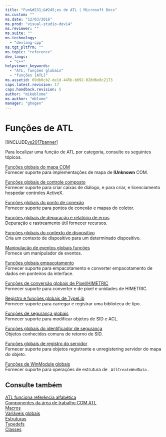 ```yaml
---
title: "Fun&#231;&#245;es de ATL | Microsoft Docs"
ms.custom: ""
ms.date: "12/03/2016"
ms.prod: "visual-studio-dev14"
ms.reviewer: ""
ms.suite: ""
ms.technology: 
  - "devlang-cpp"
ms.tgt_pltfrm: ""
ms.topic: "reference"
dev_langs: 
  - "C++"
helpviewer_keywords: 
  - "ATL, funções globais"
  - "funções [ATL]"
ms.assetid: 69db0cb2-de1d-445b-b692-020d6e8c2173
caps.latest.revision: 17
caps.handback.revision: 5
author: "mikeblome"
ms.author: "mblome"
manager: "ghogen"
---
```

# Fun&#231;&#245;es de ATL
[!INCLUDE[vs2017banner](../../assembler/inline/includes/vs2017banner.md)]

Para localizar uma função de ATL por categoria, consulte os seguintes tópicos.  
  
 [Funções globais do mapa COM](../../atl/reference/com-map-global-functions.md)  
 Fornecer suporte para implementações de mapa de **IUnknown** COM.  
  
 [Funções globais de controle composto](../../atl/reference/composite-control-global-functions.md)  
 Fornecer suporte para criar caixas de diálogo, e para criar, e licenciamento hospedar controles ActiveX.  
  
 [Funções globais do ponto de conexão](../Topic/Connection%20Point%20Global%20Functions.md)  
 Fornecer suporte para pontos de conexão e mapas do coletor.  
  
 [Funções globais de depuração e relatório de erros](../../atl/reference/debugging-and-error-reporting-global-functions.md)  
 Depuração e rastreamento útil fornecer recursos.  
  
 [Funções globais do contexto de dispositivo](../../atl/reference/device-context-global-functions.md)  
 Cria um contexto de dispositivo para um determinado dispositivo.  
  
 [Manipulação de eventos globais funções](../../atl/reference/event-handling-global-functions.md)  
 Fornece um manipulador de eventos.  
  
 [Funções globais empacotamento](../Topic/Marshaling%20Global%20Functions.md)  
 Fornecer suporte para empacotamento e converter empacotamento de dados em ponteiros da interface.  
  
 [Funções de conversão globais de Pixel\/HIMETRIC](../../atl/reference/pixel-himetric-conversion-global-functions.md)  
 Fornecer suporte para converter e de pixel e unidades de HIMETRIC.  
  
 [Registro e funções globais de TypeLib](../../atl/reference/registry-and-typelib-global-functions.md)  
 Fornecer suporte para carregar e registrar uma biblioteca de tipo.  
  
 [Funções de segurança globais](../../atl/reference/security-global-functions.md)  
 Fornecer suporte para modificar objetos de SID e ACL.  
  
 [Funções globais do identificador de segurança](../../atl/reference/security-identifier-global-functions.md)  
 Objetos conhecidos comuns de retorno de SID.  
  
 [Funções globais de registro do servidor](../../atl/reference/server-registration-global-functions.md)  
 Fornecer suporte para objetos registrante e unregistering servidor do mapa do objeto.  
  
 [Funções de WinModule globais](../../atl/reference/winmodule-global-functions.md)  
 Fornecer suporte para operações de estrutura de `_AtlCreateWndData` .  
  
## Consulte também  
 [ATL funciona referência alfabética](../Topic/ATL%20Functions%20Alphabetical%20Reference.md)   
 [Componentes da área de trabalho COM ATL](../../atl/atl-com-desktop-components.md)   
 [Macros](../../atl/reference/atl-macros.md)   
 [Variáveis globais](../Topic/ATL%20Global%20Variables.md)   
 [Estruturas](../../atl/reference/atl-structures.md)   
 [Typedefs](../../atl/reference/atl-typedefs.md)   
 [Classes](../../atl/reference/atl-classes.md)
